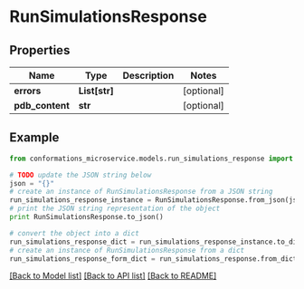 # RunSimulationsResponse


## Properties

Name | Type | Description | Notes
------------ | ------------- | ------------- | -------------
**errors** | **List[str]** |  | [optional] 
**pdb_content** | **str** |  | [optional] 

## Example

```python
from conformations_microservice.models.run_simulations_response import RunSimulationsResponse

# TODO update the JSON string below
json = "{}"
# create an instance of RunSimulationsResponse from a JSON string
run_simulations_response_instance = RunSimulationsResponse.from_json(json)
# print the JSON string representation of the object
print RunSimulationsResponse.to_json()

# convert the object into a dict
run_simulations_response_dict = run_simulations_response_instance.to_dict()
# create an instance of RunSimulationsResponse from a dict
run_simulations_response_form_dict = run_simulations_response.from_dict(run_simulations_response_dict)
```
[[Back to Model list]](../README.md#documentation-for-models) [[Back to API list]](../README.md#documentation-for-api-endpoints) [[Back to README]](../README.md)


